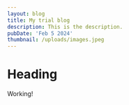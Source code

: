 ```yaml
---
layout: blog
title: My trial blog
description: This is the description.
pubDate: 'Feb 5 2024'
thumbnail: /uploads/images.jpeg
---
```

# Heading

Working!
